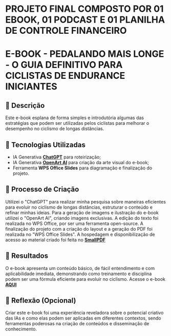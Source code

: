 # PROJETO FINAL COMPOSTO POR 01 EBOOK, 01 PODCAST E 01 PLANILHA DE CONTROLE FINANCEIRO

# E-BOOK - PEDALANDO MAIS LONGE - O GUIA DEFINITIVO PARA CICLISTAS DE ENDURANCE INICIANTES

## 📒 Descrição
Este e-book esplana de forma simples e introdutória algumas das estratégias que podem ser utilizadas pelos ciclistas para melhorar o desempenho no ciclismo de longas distâncias.

## 🤖 Tecnologias Utilizadas
- IA Generativa **[ChatGPT](https://chatgpt.com)** para roteirização;
- IA Generativa **[OpenArt AI](https://openart.ai)** para criação da arte visual do e-book;
- Ferramenta **WPS Office Slides** para diagramação e finalização do projeto.

## 🧐 Processo de Criação
Utilizei o "ChatGPT" para realizar minha pesquisa sobre maneiras eficientes para evoluir no ciclismo de longas distâncias, estruturar o conteúdo e refinar minhas ideias. Para a geração de imagens e ilustração do e-book utilizei o "OpenArt AI", criando imagens exclusivas. A edição do texto foi realizada no WPS Office, por ser uma ferramenta open-source. A finalização do projeto com a criação do layout e a geração do PDF foi realizada no "WPS Office Slides". A hospedagem e disponibilização de acesso ao material criado foi feita no **[SmallPDF](http://smallpdf.com)**

## 🚀 Resultados
O e-book apresenta um conteúdo básico, de fácil entendimento e com aplicabilidade imediata, demonstrando como treinamento e disciplina podem ser uma fórmula eficiente para evoluir no ciclismo.
Acesse o e-book **[AQUI](https://smallpdf.com/file#s=96c688e6-0154-455f-b147-fec122a72c9a)**

## 💭 Reflexão (Opcional)
Criar este e-book foi uma experiência reveladora sobre o potencial criativo das IAs e como elas podem ser aplicadas em diferentes contextos, sendo ferramentas poderosas na criação de conteúdos e disseminação de conhecimento.

